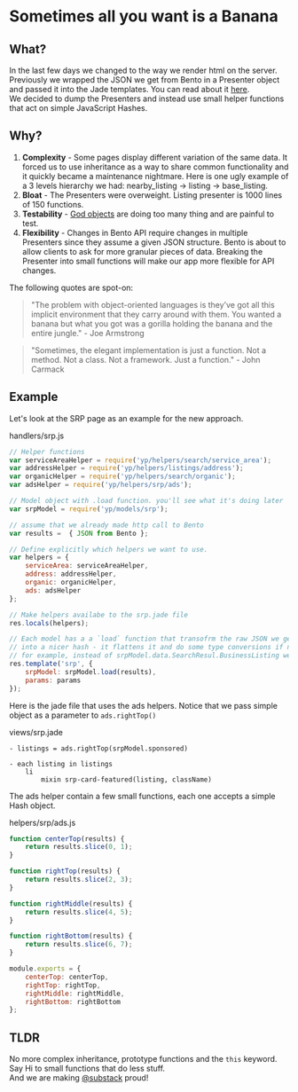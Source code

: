 # Sometimes all you want is a Banana

## What?

In the last few days we changed to the way we render html on the server.
Previously we wrapped the JSON we get from Bento in a Presenter object and passed it into the Jade templates.
You can read about it [here](https://github.com/oren/oren.github.io/blob/master/posts/presenter/presenter.md).  
We decided to dump the Presenters and instead use small helper functions that act on simple JavaScript Hashes.

## Why?

1. **Complexity** - Some pages display different variation of the same data. It forced us to use inheritance as a way to share common functionality and it quickly became a maintenance nightmare.
Here is one ugly example of a 3 levels hierarchy we had: nearby_listing -> listing -> base_listing.
1. **Bloat** - The Presenters were overweight. Listing presenter is 1000 lines of 150 functions.
1. **Testability** - [God objects](http://en.wikipedia.org/wiki/God_object) are doing too many thing and are painful to test.
1. **Flexibility** - Changes in Bento API require changes in multiple Presenters since they assume a given JSON structure.
Bento is about to allow clients to ask for more granular pieces of data. Breaking the Presenter into small functions will make our app more flexible for API changes.

The following quotes are spot-on:  

> "The problem with object-oriented languages is they’ve got all this implicit environment that they carry around with them. You wanted a banana but what you got was a gorilla holding the banana and the entire jungle." - Joe Armstrong

> "Sometimes, the elegant implementation is just a function. Not a method. Not a class. Not a framework. Just a function." - John Carmack

## Example

Let's look at the SRP page as an example for the new approach.

handlers/srp.js
```js
// Helper functions
var serviceAreaHelper = require('yp/helpers/search/service_area');
var addressHelper = require('yp/helpers/listings/address');
var organicHelper = require('yp/helpers/search/organic');
var adsHelper = require('yp/helpers/srp/ads');

// Model object with .load function. you'll see what it's doing later
var srpModel = require('yp/models/srp');

// assume that we already made http call to Bento
var results =  { JSON from Bento };

// Define explicitly which helpers we want to use.
var helpers = {
    serviceArea: serviceAreaHelper,
    address: addressHelper,
    organic: organicHelper,
    ads: adsHelper
};

// Make helpers availabe to the srp.jade file
res.locals(helpers);

// Each model has a a `load` function that transofrm the raw JSON we get from Bento 
// into a nicer hash - it flattens it and do some type conversions if needed.
// for example, instead of srpModel.data.SearchResul.BusinessListing we have srpModel.organic
res.template('srp', {
    srpModel: srpModel.load(results),
    params: params
});
```

Here is the jade file that uses the ads helpers. Notice that we pass simple object as a parameter to `ads.rightTop()`

views/srp.jade
```jade
- listings = ads.rightTop(srpModel.sponsored)

- each listing in listings
    li
        mixin srp-card-featured(listing, className)

```

The ads helper contain a few small functions, each one accepts a simple Hash object.

helpers/srp/ads.js
```js
function centerTop(results) {
    return results.slice(0, 1);
}

function rightTop(results) {
    return results.slice(2, 3);
}

function rightMiddle(results) {
    return results.slice(4, 5);
}

function rightBottom(results) {
    return results.slice(6, 7);
}

module.exports = {
    centerTop: centerTop,
    rightTop: rightTop,
    rightMiddle: rightMiddle,
    rightBottom: rightBottom
};
```

## TLDR

No more complex inheritance, prototype functions and the `this` keyword. Say Hi to small functions that do less stuff.  
And we are making [@substack](http://youtu.be/DCQNm6yiZh0) proud!

